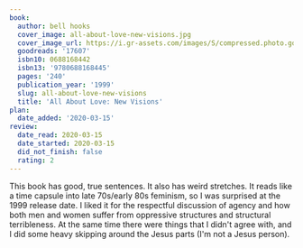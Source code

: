 ```yaml
---
book:
  author: bell hooks
  cover_image: all-about-love-new-visions.jpg
  cover_image_url: https://i.gr-assets.com/images/S/compressed.photo.goodreads.com/books/1387754966l/17607.jpg
  goodreads: '17607'
  isbn10: 0688168442
  isbn13: '9780688168445'
  pages: '240'
  publication_year: '1999'
  slug: all-about-love-new-visions
  title: 'All About Love: New Visions'
plan:
  date_added: '2020-03-15'
review:
  date_read: 2020-03-15
  date_started: 2020-03-15
  did_not_finish: false
  rating: 2
---
```


This book has good, true sentences. It also has weird stretches. It reads like a time capsule into late 70s/early 80s feminism, so I was surprised at the 1999 release date. I liked it for the respectful discussion of agency and how both men and women suffer from oppressive structures and structural terribleness. At the same time there were things that I didn't agree with, and I did some heavy skipping around the Jesus parts (I'm not a Jesus person).
